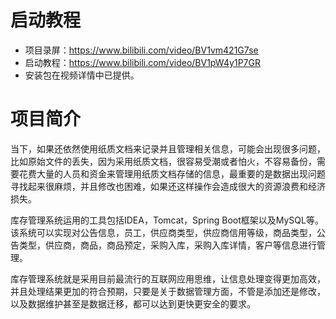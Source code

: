 # 启动教程

- 项目录屏：https://www.bilibili.com/video/BV1vm421G7se
- 启动教程：https://www.bilibili.com/video/BV1pW4y1P7GR
- 安装包在视频详情中已提供。

# 项目简介
当下，如果还依然使用纸质文档来记录并且管理相关信息，可能会出现很多问题，比如原始文件的丢失，因为采用纸质文档，很容易受潮或者怕火，不容易备份，需要花费大量的人员和资金来管理用纸质文档存储的信息，最重要的是数据出现问题寻找起来很麻烦，并且修改也困难，如果还这样操作会造成很大的资源浪费和经济损失。

库存管理系统运用的工具包括IDEA，Tomcat，Spring Boot框架以及MySQL等。该系统可以实现对公告信息，员工，供应商类型，供应商信用等级，商品类型，公告类型，供应商，商品，商品预定，采购入库，采购入库详情，客户等信息进行管理。

库存管理系统就是采用目前最流行的互联网应用思维，让信息处理变得更加高效，并且处理结果更加的符合预期，只要是关于数据管理方面，不管是添加还是修改，以及数据维护甚至是数据迁移，都可以达到更快更安全的要求。
